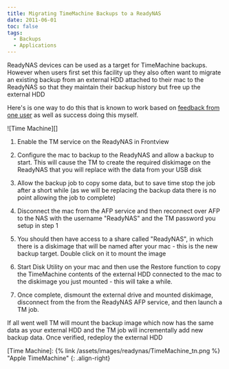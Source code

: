 ```yaml
---
title: Migrating TimeMachine Backups to a ReadyNAS
date: 2011-06-01
toc: false
tags:
  - Backups
  - Applications
---
```


ReadyNAS devices can be used as a target for TimeMachine backups. However when users first set this facility up they also often want to migrate an existing backup from an external HDD attached to their mac to the ReadyNAS so that they maintain their backup history but free up the external HDD

Here's is one way to do this that is known to work based on [feedback from one user][] as well as success doing this myself.

![Time Machine][]

1. Enable the TM service on the ReadyNAS in Frontview

2. Configure the mac to backup to the ReadyNAS and allow a backup to start. This will cause the TM to create the required diskimage on the ReadyNAS that you will replace with the data from your USB disk

3. Allow the backup job to copy some data, but to save time stop the job after a short while (as we will be replacing the backup data there is no point allowing the job to complete)

4. Disconnect the mac from the AFP service and then reconnect over AFP to the NAS with the username "ReadyNAS" and the TM password you setup in step 1

5. You should then have access to a share called "ReadyNAS", in which there is a diskimage that will be named after your mac - this is the new backup target. Double click on it to mount the image

6. Start Disk Utility on your mac and then use the Restore function to copy the TimeMachine contents of the external HDD connected to the mac to the diskimage you just mounted - this will take a while.

7. Once complete, dismount the external drive and mounted diskimage, disconnect from the from the ReadyNAS AFP service, and then launch a TM job.

If all went well TM will mount the backup image which now has the same data as your external HDD and the TM job will incrementally add new backup data. Once verified, redeploy the external HDD

[feedback from one user]: https://www.readynas.com/forum/viewtopic.php?f=71&t=43835&p=247665#p247702 "User Feedback"

[Time Machine]: {% link /assets/images/readynas/TimeMachine_tn.png %} "Apple TimeMachine"
{: .align-right}
